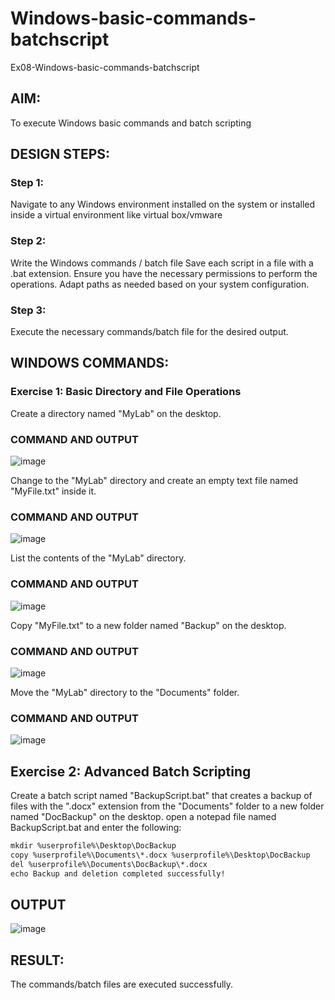 # Windows-basic-commands-batchscript
Ex08-Windows-basic-commands-batchscript

## AIM:
To execute Windows basic commands and batch scripting

## DESIGN STEPS:

### Step 1:

Navigate to any Windows environment installed on the system or installed inside a virtual environment like virtual box/vmware 

### Step 2:

Write the Windows commands / batch file
Save each script in a file with a .bat extension.
Ensure you have the necessary permissions to perform the operations.
Adapt paths as needed based on your system configuration.
### Step 3:

Execute the necessary commands/batch file for the desired output. 




## WINDOWS COMMANDS:
### Exercise 1: Basic Directory and File Operations
Create a directory named "MyLab" on the desktop.


### COMMAND AND OUTPUT

![image](https://github.com/user-attachments/assets/0137c8da-104a-4592-9d21-94a3068eb069)

Change to the "MyLab" directory and create an empty text file named "MyFile.txt" inside it.


### COMMAND AND OUTPUT

![image](https://github.com/user-attachments/assets/1b74cad8-d3c5-4727-9be9-3639e1714d60)


List the contents of the "MyLab" directory.


### COMMAND AND OUTPUT

![image](https://github.com/user-attachments/assets/29497d6e-478f-4d85-ab7b-fce449cdeea6)


Copy "MyFile.txt" to a new folder named "Backup" on the desktop.

### COMMAND AND OUTPUT

![image](https://github.com/user-attachments/assets/39586b4e-72d4-4bea-9fdf-c068791f53a1)


Move the "MyLab" directory to the "Documents" folder.


### COMMAND AND OUTPUT

![image](https://github.com/user-attachments/assets/3791b3f7-9eb3-42e2-b2dd-b688197ab4ac)


## Exercise 2: Advanced Batch Scripting
Create a batch script named "BackupScript.bat" that creates a backup of files with the ".docx" extension from the "Documents" folder to a new folder named "DocBackup" on the desktop.
open a notepad file named BackupScript.bat and enter the following:
```txt
mkdir %userprofile%\Desktop\DocBackup
copy %userprofile%\Documents\*.docx %userprofile%\Desktop\DocBackup
del %userprofile%\Documents\DocBackup\*.docx
echo Backup and deletion completed successfully!
```




## OUTPUT

![image](https://github.com/user-attachments/assets/17a3725f-dea2-42b2-9209-2d022265e10c)




## RESULT:
The commands/batch files are executed successfully.

